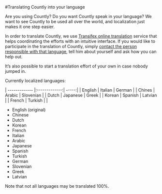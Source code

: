 #Translating Countly into your language

Are you using Countly? Do you want Countly speak in your language? We want to see Countly to be used all over the world, and localization just makes it one step easier.

In order to translate Countly, we use [Transifex online translation](https://www.transifex.com/projects/p/countly) service that helps coordinating the efforts with an intuitive interface. If you would like to participate in the translation of Countly, simply [contact the person responsible with that language](https://www.transifex.com/projects/p/countly/), tell him about yourself and ask how you can help out.

It’s also possible to start a translation effort of your own in case nobody jumped in.

Currently localized languages:



| ------------- |:-------------:| -----:|
| English | Italian | German |
| Chines  | Arabic      |   Slovenian |
| Dutch | Japanese      |    Greek |
| Korean | Spanish      |   Latvian |
| French | Turkish      |    |

* English  (original)
* Chinese
* Dutch
* Korean
* French
* Italian
* Arabic
* Japanese
* Spanish
* Turkish
* German
* Slovenian
* Greek
* Latvian

Note that not all languages may be translated 100%.
